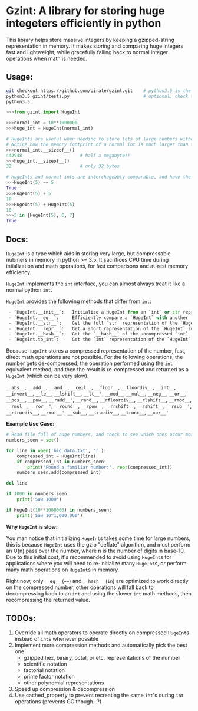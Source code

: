 # Gzint: A library for storing **huge** integeters efficiently in python

This library helps store massive integers by keeping a gzipped-string representation in memory.
It makes storing and comparing huge integers fast and lightweight, while gracefully falling back to normal
integer operations when math is needed.

## Usage:

```bash
git checkout https://github.com/pirate/gzint.git    # python3.5 is the only dependency (brew install python3)
python3.5 gzint/tests.py                            # optional, check that tests are passing
python3.5
```

```python
>>>from gzint import HugeInt

>>>normal_int = 10**1000000
>>>huge_int = HugeInt(normal_int)

# HugeInts are useful when needing to store lots of large numbers without running out of memory
# Notice how the memory footprint of a normal int is much larger than the equivalent HugeInt
>>>normal_int.__sizeof__()
442948                      # half a megabyte!!
>>>huge_int.__sizeof__()
32                          # only 32 bytes

# HugeInts and normal ints are interchageably comparable, and have the same hashes
>>>HugeInt(5) == 5
True
>>>HugeInt(5) + 5
10
>>>HugeInt(5) + HugeInt(5)
10
>>>5 in {HugeInt(5), 6, 7}
True
```

## Docs:

`HugeInt` is a type which aids in storing very large, but compressable nubmers in memory in python >= 3.5.
It sacrifices CPU time during intialization and math operations, for fast comparisons and at-rest memory efficiency.

`HugeInt` implements the `int` interface, you can almost always treat it like a normal python `int`.

`HugeInt` provides the following methods that differ from `int`:

```python
 - `HugeInt.__init__`:   Initialize a HugeInt from an `int` or str representation
 - `HugeInt.__eq__`:     Efficiently compare a `HugeInt` with another `HugeInt` or `int`
 - `HugeInt.__str__`:    Get the full `str` representation of the `HugeInt`
 - `HugeInt.__repr__`:   Get a short representation of the `HugeInt` suitable for console display
 - `HugeInt.__hash__`:   Get the `__hash__` of the uncompressed `int`
 - `HugeInt.to_int`:     Get the `int` representation of the `HugeInt`
```

Because `HugeInt` stores a compressed representation of the number, fast, direct math operations are not possible.
For the following operations, the number gets de-compressed, the operation performed using the `int`
equivalent method, and then the result is re-compressed and returned as a `HugeInt` (which can be very slow).

`__abs__`, `__add__`, `__and__`, `__ceil__`, `__floor__`, `__floordiv__`, `__int__`, `__invert__`, `__le__`, `__lshift__`, `__lt__'`, `__mod__`, `__mul__`, `__neg__`, `__or__`, `__pos__`, `__pow__`, `__radd__'`, `__rand__`, `__rfloordiv__`, `__rlshift__`, `__rmod__`, `__rmul__`, `__ror__'`, `__round__`, `__rpow__`, `__rrshift__`, `__rshift__`, `__rsub__'`, `__rtruediv__`, `__rxor__'`, `__sub__`, `__truediv__`, `__trunc__`, `__xor__'`

**Example Use Case:**

```python
# Read file full of huge numbers, and check to see which ones occur more than once in O(n) time
numbers_seen = set()

for line in open('big_data.txt', 'r'):
    compressed_int = HugeInt(line)
    if compressed_int in numbers_seen:
        print('Found a familiar number:', repr(compressed_int))
    numbers_seen.add(compressed_int)

del line

if 1000 in numbers_seen:
    print('Saw 1000')

if HugeInt(10**1000000) in numbers_seen:
    print('Saw 10^1,000,000')
```

**Why `HugeInt` is slow:**

You man notice that initializing `HugeInt`s takes some time for large numbers, this is because `HugeInt` uses
the gzip "deflate" algorithm, and must perform an O(n) pass over the number, where n is the number of digits in base-10.
Due to this initial cost, it's recommended to avoid using `HugeInt`s for applications where you will need to re-initialize
many `HugeInt`s, or perform many math operations on `HugeInt`s in memory.

Right now, only `__eq__` (`==`) and `__hash__` (`in`) are optimized to work directly on the compressed number,
other operations will fall back to decompressing back to an `int` and using the slower `int` math methods,
then recompressing the returned value.

## TODOs:

 1. Override all math operators to operate directly on compressed `HugeInt`s instead of `int`s whenever possible
 3. Implement more compression methods and automatically pick the best one
    - gzipped hex, binary, octal, or etc. representations of the number
    - scientific notation
    - factorial notation
    - prime factor notation
    - other polynomial representations
 4. Speed up compression & decompression
 5. Use cached_property to prevent recreating the same `int`'s during `int` operations (prevents GC though...?)
